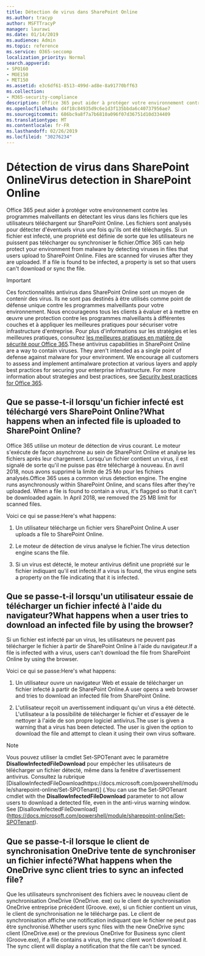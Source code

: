 ```yaml
---
title: Détection de virus dans SharePoint Online
ms.author: tracyp
author: MSFTTracyP
manager: laurawi
ms.date: 01/14/2019
ms.audience: Admin
ms.topic: reference
ms.service: O365-seccomp
localization_priority: Normal
search.appverid:
- SPO160
- MOE150
- MET150
ms.assetid: e3c6df61-8513-499d-ad8e-8a91770bff63
ms.collection:
- M365-security-compliance
description: Office 365 peut aider à protéger votre environnement contre les programmes malveillants en détectant les virus dans les fichiers que les utilisateurs téléchargent sur SharePoint Online. Les fichiers sont analysés pour détecter d'éventuels virus une fois qu'ils ont été téléchargés. Si un fichier est infecté, une propriété est définie de sorte que les utilisateurs ne puissent pas télécharger ou synchroniser le fichier.
ms.openlocfilehash: d4f18c84935d9c6e1d3f135bbda6c40737956ae7
ms.sourcegitcommit: 686bc9a8f7a7b6810a096f07d36751d10d334409
ms.translationtype: MT
ms.contentlocale: fr-FR
ms.lasthandoff: 02/26/2019
ms.locfileid: "30276234"
---
```

# <a name="virus-detection-in-sharepoint-online"></a><span data-ttu-id="c5a1f-105">Détection de virus dans SharePoint Online</span><span class="sxs-lookup"><span data-stu-id="c5a1f-105">Virus detection in SharePoint Online</span></span>

<span data-ttu-id="c5a1f-p102">Office 365 peut aider à protéger votre environnement contre les programmes malveillants en détectant les virus dans les fichiers que les utilisateurs téléchargent sur SharePoint Online. Les fichiers sont analysés pour détecter d'éventuels virus une fois qu'ils ont été téléchargés. Si un fichier est infecté, une propriété est définie de sorte que les utilisateurs ne puissent pas télécharger ou synchroniser le fichier.</span><span class="sxs-lookup"><span data-stu-id="c5a1f-p102">Office 365 can help protect your environment from malware by detecting viruses in files that users upload to SharePoint Online. Files are scanned for viruses after they are uploaded. If a file is found to be infected, a property is set so that users can't download or sync the file.</span></span>
  
> [!IMPORTANT]
> <span data-ttu-id="c5a1f-p103">Ces fonctionnalités antivirus dans SharePoint Online sont un moyen de contenir des virus. Ils ne sont pas destinés à être utilisés comme point de défense unique contre les programmes malveillants pour votre environnement. Nous encourageons tous les clients à évaluer et à mettre en œuvre une protection contre les programmes malveillants à différentes couches et à appliquer les meilleures pratiques pour sécuriser votre infrastructure d'entreprise. Pour plus d'informations sur les stratégies et les meilleures pratiques, consultez [les meilleures pratiques en matière de sécurité pour Office 365](security-best-practices.md).</span><span class="sxs-lookup"><span data-stu-id="c5a1f-p103">These antivirus capabilities in SharePoint Online are a way to contain viruses. They aren't intended as a single point of defense against malware for your environment. We encourage all customers to assess and implement antimalware protection at various layers and apply best practices for securing your enterprise infrastructure. For more information about strategies and best practices, see [Security best practices for Office 365](security-best-practices.md).</span></span> 
  
## <a name="what-happens-when-an-infected-file-is-uploaded-to-sharepoint-online"></a><span data-ttu-id="c5a1f-113">Que se passe-t-il lorsqu'un fichier infecté est téléchargé vers SharePoint Online?</span><span class="sxs-lookup"><span data-stu-id="c5a1f-113">What happens when an infected file is uploaded to SharePoint Online?</span></span>

<span data-ttu-id="c5a1f-p104">Office 365 utilise un moteur de détection de virus courant. Le moteur s'exécute de façon asynchrone au sein de SharePoint Online et analyse les fichiers après leur chargement. Lorsqu'un fichier contient un virus, il est signalé de sorte qu'il ne puisse pas être téléchargé à nouveau. En avril 2018, nous avons supprimé la limite de 25 Mo pour les fichiers analysés.</span><span class="sxs-lookup"><span data-stu-id="c5a1f-p104">Office 365 uses a common virus detection engine. The engine runs asynchronously within SharePoint Online, and scans files after they're uploaded. When a file is found to contain a virus, it's flagged so that it can't be downloaded again. In April 2018, we removed the 25 MB limit for scanned files.</span></span>
  
<span data-ttu-id="c5a1f-118">Voici ce qui se passe:</span><span class="sxs-lookup"><span data-stu-id="c5a1f-118">Here's what happens:</span></span>
  
1. <span data-ttu-id="c5a1f-119">Un utilisateur télécharge un fichier vers SharePoint Online.</span><span class="sxs-lookup"><span data-stu-id="c5a1f-119">A user uploads a file to SharePoint Online.</span></span>
    
2. <span data-ttu-id="c5a1f-120">Le moteur de détection de virus analyse le fichier.</span><span class="sxs-lookup"><span data-stu-id="c5a1f-120">The virus detection engine scans the file.</span></span>
    
3. <span data-ttu-id="c5a1f-121">Si un virus est détecté, le moteur antivirus définit une propriété sur le fichier indiquant qu'il est infecté.</span><span class="sxs-lookup"><span data-stu-id="c5a1f-121">If a virus is found, the virus engine sets a property on the file indicating that it is infected.</span></span>
    
## <a name="what-happens-when-a-user-tries-to-download-an-infected-file-by-using-the-browser"></a><span data-ttu-id="c5a1f-122">Que se passe-t-il lorsqu'un utilisateur essaie de télécharger un fichier infecté à l'aide du navigateur?</span><span class="sxs-lookup"><span data-stu-id="c5a1f-122">What happens when a user tries to download an infected file by using the browser?</span></span>

<span data-ttu-id="c5a1f-123">Si un fichier est infecté par un virus, les utilisateurs ne peuvent pas télécharger le fichier à partir de SharePoint Online à l'aide du navigateur.</span><span class="sxs-lookup"><span data-stu-id="c5a1f-123">If a file is infected with a virus, users can't download the file from SharePoint Online by using the browser.</span></span>
  
<span data-ttu-id="c5a1f-124">Voici ce qui se passe:</span><span class="sxs-lookup"><span data-stu-id="c5a1f-124">Here's what happens:</span></span>
  
1. <span data-ttu-id="c5a1f-125">Un utilisateur ouvre un navigateur Web et essaie de télécharger un fichier infecté à partir de SharePoint Online.</span><span class="sxs-lookup"><span data-stu-id="c5a1f-125">A user opens a web browser and tries to download an infected file from SharePoint Online.</span></span>
    
2. <span data-ttu-id="c5a1f-p105">L'utilisateur reçoit un avertissement indiquant qu'un virus a été détecté. L'utilisateur a la possibilité de télécharger le fichier et d'essayer de le nettoyer à l'aide de son propre logiciel antivirus.</span><span class="sxs-lookup"><span data-stu-id="c5a1f-p105">The user is given a warning that a virus has been detected. The user is given the option to download the file and attempt to clean it using their own virus software.</span></span>

> [!NOTE]
> <span data-ttu-id="c5a1f-p106">Vous pouvez utiliser la cmdlet Set-SPOTenant avec le paramètre **DisallowInfectedFileDownload** pour empêcher les utilisateurs de télécharger un fichier détecté, même dans la fenêtre d'avertissement antivirus. Consultez la rubrique [DisallowInfectedFileDownloadhttps://docs.microsoft.com/powershell/module/sharepoint-online/Set-SPOTenant)] (.</span><span class="sxs-lookup"><span data-stu-id="c5a1f-p106">You can use the Set-SPOTenant cmdlet with the **DisallowInfectedFileDownload** parameter to not allow users to download a detected file, even in the anti-virus warning window. See [DisallowInfectedFileDownload] (https://docs.microsoft.com/powershell/module/sharepoint-online/Set-SPOTenant).</span></span>
    
## <a name="what-happens-when-the-onedrive-sync-client-tries-to-sync-an-infected-file"></a><span data-ttu-id="c5a1f-130">Que se passe-t-il lorsque le client de synchronisation OneDrive tente de synchroniser un fichier infecté?</span><span class="sxs-lookup"><span data-stu-id="c5a1f-130">What happens when the OneDrive sync client tries to sync an infected file?</span></span>

<span data-ttu-id="c5a1f-p107">Que les utilisateurs synchronisent des fichiers avec le nouveau client de synchronisation OneDrive (OneDrive. exe) ou le client de synchronisation OneDrive entreprise précédent (Groove. exe), si un fichier contient un virus, le client de synchronisation ne le télécharge pas. Le client de synchronisation affiche une notification indiquant que le fichier ne peut pas être synchronisé.</span><span class="sxs-lookup"><span data-stu-id="c5a1f-p107">Whether users sync files with the new OneDrive sync client (OneDrive.exe) or the previous OneDrive for Business sync client (Groove.exe), if a file contains a virus, the sync client won't download it. The sync client will display a notification that the file can't be synced.</span></span>
  

